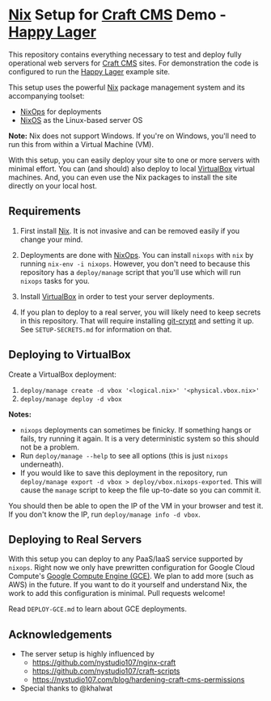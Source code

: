 # [Nix](https://nixos.org/nix/) Setup for [Craft CMS](https://craftcms.com/) Demo - [Happy Lager](https://github.com/pixelandtonic/HappyLager)

This repository contains everything necessary to test and deploy fully operational web servers for [Craft CMS](https://craftcms.com/) sites. For demonstration the code is configured to run the [Happy Lager](https://github.com/pixelandtonic/HappyLager) example site.

This setup uses the powerful [Nix](https://nixos.org/nix/) package management system and its accompanying toolset:

  - [NixOps](https://nixos.org/nixops/) for deployments
  - [NixOS](https://nixos.org/) as the Linux-based server OS

**Note:** Nix does not support Windows. If you're on Windows, you'll need to run this from within a Virtual Machine (VM).

With this setup, you can easily deploy your site to one or more servers with minimal effort. You can (and should) also deploy to local [VirtualBox](https://www.virtualbox.org/) virtual machines. And, you can even use the Nix packages to install the site directly on your local host.


## Requirements

  1. First install [Nix](https://nixos.org/nix/). It is not invasive and can be removed easily if you change your mind.

  2. Deployments are done with [NixOps](https://nixos.org/nixops/). You can install `nixops` with `nix` by running `nix-env -i nixops`. However, you don't need to because this repository has a `deploy/manage` script that you'll use which will run `nixops` tasks for you.

  3. Install [VirtualBox](https://www.virtualbox.org/) in order to test your server deployments.

  4. If you plan to deploy to a real server, you will likely need to keep secrets in this repository. That will require installing [git-crypt](https://www.agwa.name/projects/git-crypt/) and setting it up. See `SETUP-SECRETS.md` for information on that.


## Deploying to VirtualBox

Create a VirtualBox deployment:

  1. `deploy/manage create -d vbox '<logical.nix>' '<physical.vbox.nix>'`
  2. `deploy/manage deploy -d vbox`

**Notes:**

  * `nixops` deployments can sometimes be finicky. If something hangs or fails, try running it again. It is a very deterministic system so this should not be a problem.
  * Run `deploy/manage --help` to see all options (this is just `nixops` underneath).
  * If you would like to save this deployment in the repository, run `deploy/manage export -d vbox > deploy/vbox.nixops-exported`. This will cause the `manage` script to keep the file up-to-date so you can commit it.

You should then be able to open the IP of the VM in your browser and test it. If you don't know the IP, run `deploy/manage info -d vbox`.


## Deploying to Real Servers

With this setup you can deploy to any PaaS/IaaS service supported by `nixops`. Right now we only have prewritten configuration for Google Cloud Compute's [Google Compute Engine (GCE)](https://cloud.google.com/compute/). We plan to add more (such as AWS) in the future. If you want to do it yourself and understand Nix, the work to add this configuration is minimal. Pull requests welcome!

Read `DEPLOY-GCE.md` to learn about GCE deployments.


## Acknowledgements

  * The server setup is highly influenced by
    * https://github.com/nystudio107/nginx-craft
    * https://github.com/nystudio107/craft-scripts
    * https://nystudio107.com/blog/hardening-craft-cms-permissions
  * Special thanks to @khalwat

